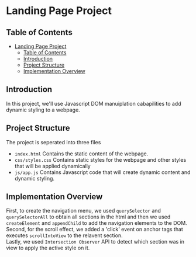 # Landing Page Project

## Table of Contents

- [Landing Page Project](#landing-page-project)
  - [Table of Contents](#table-of-contents)
  - [Introduction](#introduction)
  - [Project Structure](#project-structure)
  - [Implementation Overview](#implementation-overview)

## Introduction
In this project, we'll use Javascript DOM manuiplation cabapilities to add dynamic styling to a webpage.

## Project Structure
The project is seperated into three files
* `index.html`
  Contains the static content of the webpage.
* `css/styles.css`
  Contains static styles for the webpage and other styles that will be applied dynamically
* `js/app.js`
  Contains Javascript code that will create dynamic content and dynamic styling.

## Implementation Overview
First, to create the navigation menu, we used ```querySelector``` and ```querySelectorAll``` to obtain all sections in the html and then we
used ```createElement``` and ```appendChild``` to add the navigation elements to the DOM.<br>Second, for the scroll effect, we added a 'click'
event on anchor tags that executes ```scrollIntoView``` to the relavent section.<br>Lastly, we used ```Intersection Observer``` API to detect
which section was in view to apply the active style on it.

